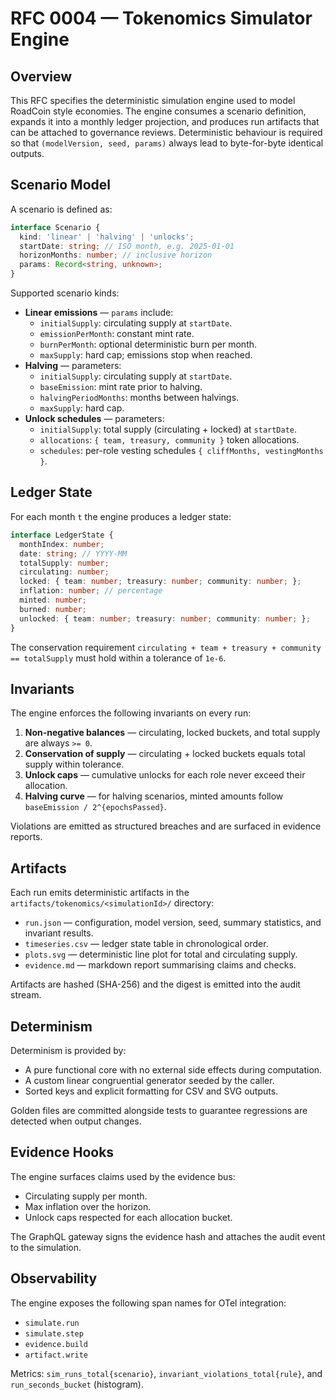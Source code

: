 # RFC 0004 — Tokenomics Simulator Engine

## Overview

This RFC specifies the deterministic simulation engine used to model RoadCoin style economies. The engine consumes a scenario definition, expands it into a monthly ledger projection, and produces run artifacts that can be attached to governance reviews. Deterministic behaviour is required so that `(modelVersion, seed, params)` always lead to byte-for-byte identical outputs.

## Scenario Model

A scenario is defined as:

```ts
interface Scenario {
  kind: 'linear' | 'halving' | 'unlocks';
  startDate: string; // ISO month, e.g. 2025-01-01
  horizonMonths: number; // inclusive horizon
  params: Record<string, unknown>;
}
```

Supported scenario kinds:

- **Linear emissions** — `params` include:
  - `initialSupply`: circulating supply at `startDate`.
  - `emissionPerMonth`: constant mint rate.
  - `burnPerMonth`: optional deterministic burn per month.
  - `maxSupply`: hard cap; emissions stop when reached.
- **Halving** — parameters:
  - `initialSupply`: circulating supply at `startDate`.
  - `baseEmission`: mint rate prior to halving.
  - `halvingPeriodMonths`: months between halvings.
  - `maxSupply`: hard cap.
- **Unlock schedules** — parameters:
  - `initialSupply`: total supply (circulating + locked) at `startDate`.
  - `allocations`: `{ team, treasury, community }` token allocations.
  - `schedules`: per-role vesting schedules `{ cliffMonths, vestingMonths }`.

## Ledger State

For each month `t` the engine produces a ledger state:

```ts
interface LedgerState {
  monthIndex: number;
  date: string; // YYYY-MM
  totalSupply: number;
  circulating: number;
  locked: { team: number; treasury: number; community: number; };
  inflation: number; // percentage
  minted: number;
  burned: number;
  unlocked: { team: number; treasury: number; community: number; };
}
```

The conservation requirement `circulating + team + treasury + community == totalSupply` must hold within a tolerance of `1e-6`.

## Invariants

The engine enforces the following invariants on every run:

1. **Non-negative balances** — circulating, locked buckets, and total supply are always `>= 0`.
2. **Conservation of supply** — circulating + locked buckets equals total supply within tolerance.
3. **Unlock caps** — cumulative unlocks for each role never exceed their allocation.
4. **Halving curve** — for halving scenarios, minted amounts follow `baseEmission / 2^{epochsPassed}`.

Violations are emitted as structured breaches and are surfaced in evidence reports.

## Artifacts

Each run emits deterministic artifacts in the `artifacts/tokenomics/<simulationId>/` directory:

- `run.json` — configuration, model version, seed, summary statistics, and invariant results.
- `timeseries.csv` — ledger state table in chronological order.
- `plots.svg` — deterministic line plot for total and circulating supply.
- `evidence.md` — markdown report summarising claims and checks.

Artifacts are hashed (SHA-256) and the digest is emitted into the audit stream.

## Determinism

Determinism is provided by:

- A pure functional core with no external side effects during computation.
- A custom linear congruential generator seeded by the caller.
- Sorted keys and explicit formatting for CSV and SVG outputs.

Golden files are committed alongside tests to guarantee regressions are detected when output changes.

## Evidence Hooks

The engine surfaces claims used by the evidence bus:

- Circulating supply per month.
- Max inflation over the horizon.
- Unlock caps respected for each allocation bucket.

The GraphQL gateway signs the evidence hash and attaches the audit event to the simulation.

## Observability

The engine exposes the following span names for OTel integration:

- `simulate.run`
- `simulate.step`
- `evidence.build`
- `artifact.write`

Metrics: `sim_runs_total{scenario}`, `invariant_violations_total{rule}`, and `run_seconds_bucket` (histogram).

